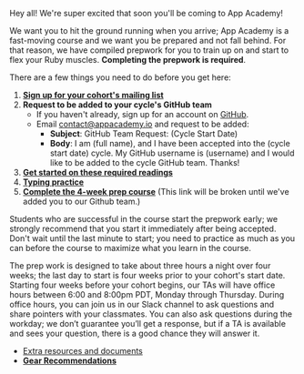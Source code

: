 Hey all! We're super excited that soon you'll be coming to App
Academy!

We want you to hit the ground running when you arrive; App Academy is
a fast-moving course and we want you be prepared and not fall
behind. For that reason, we have compiled prepwork for you to train up
on and start to flex your Ruby muscles. **Completing the prepwork is
required**.

There are a few things you need to do before you get here:

1. **[Sign up for your cohort's mailing list][mailing-signup]**
2. **Request to be added to your cycle's GitHub team**
    * If you haven't already, sign up for an account on [GitHub][github].
    * Email contact@appacademy.io and request to be added:
        * **Subject**: GitHub Team Request: (Cycle Start Date)
        * **Body**: I am (full name), and I have been accepted into the
          (cycle start date) cycle. My GitHub username is (username) and
          I would like to be added to the cycle GitHub team. Thanks!
3. **[Get started on these required readings][pre-course-readings]**
4. **[Typing practice][typing-practice]**
5. **[Complete the 4-week prep course][appacademy-prep]** (This link will
  be broken until we've added you to our Github team.)


Students who are successful in the course start the prepwork early; we
strongly recommend that you start it immediately after being accepted.
Don't wait until the last minute to start; you need to practice as much
as you can before the course to maximize what you learn in the course.

The prep work is designed to take about three hours a night over four
weeks; the last day to start is four weeks prior to your cohort's start
date. Starting four weeks before your cohort begins, our TAs will have
office hours between 6:00 and 8:00pm PDT, Monday through Thursday.
During office hours, you can join us in our Slack channel to ask
questions and share pointers with your classmates. You can also ask
questions during the workday; we don’t guarantee you’ll get a response,
but if a TA is available and sees your question, there is a good chance
they will answer it.

* [Extra resources and documents][extra-resources]
* **[Gear Recommendations][gear]**

[appacademy-prep]: https://github.com/appacademy/appacademy-prep
[extra-resources]: ./extra-resources
[gear]: ./gear
[github]: https://github.com
[mailing-signup]: ./mailing-signup
[pre-course-readings]: ./readings
[typing-practice]: ./typing
